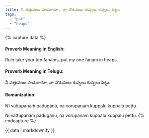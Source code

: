```yaml
---
title: నీ వత్తుపణం పాడుగానూ, నా వొరుపణం కుప్పలు కుప్పలు పెట్టు.
tags:
  - "put"
  - "heaps"
---
```


{% capture data %}
#### Proverb Meaning in English:
Ruin take your ten fanams, put my one fanam in heaps.

#### Proverb Meaning in Telugu:
నీ వత్తుపణం పాడుగానూ, నా వొరుపణం కుప్పలు కుప్పలు పెట్టు.

#### Romanization:
Nī vattupaṇaṁ pāḍugānū, nā vorupaṇaṁ kuppalu kuppalu peṭṭu.

Ni vattupanam paduganu, na vorupanam kuppalu kuppalu pettu.
{% endcapture %}

{{ data | markdownify }}

